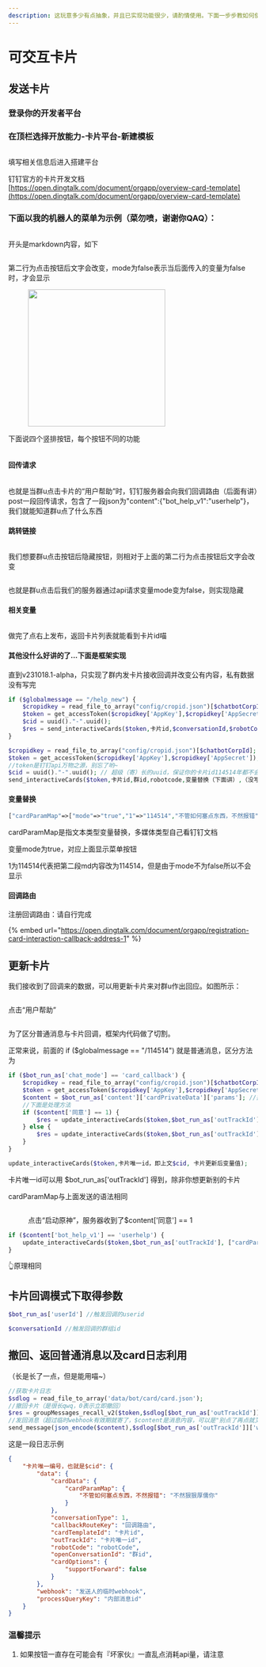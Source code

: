 ```yaml
---
description: 这玩意多少有点抽象，并且已实现功能很少，请酌情使用。下面一步步教如何使用qwq
---
```


# 可交互卡片

## 发送卡片

### 登录你的开发者平台

### 在顶栏选择开放能力-卡片平台-新建模板

<figure><img src="../../.gitbook/assets/image (4) (1).png" alt=""><figcaption></figcaption></figure>

填写相关信息后进入搭建平台

钉钉官方的卡片开发文档[https://open.dingtalk.com/document/orgapp/overview-card-template](https://open.dingtalk.com/document/orgapp/overview-card-template)

### 下面以我的机器人的菜单为示例（菜勿喷，谢谢你QAQ）：

<figure><img src="../../.gitbook/assets/image (5).png" alt=""><figcaption></figcaption></figure>

开头是markdown内容，如下

<figure><img src="../../.gitbook/assets/image (6).png" alt=""><figcaption></figcaption></figure>

第二行为点击按钮后文字会改变，mode为false表示当后面传入的变量为false时，才会显示

<figure><img src="../../.gitbook/assets/image (7).png" alt="" width="277"><figcaption></figcaption></figure>

下面说四个竖排按钮，每个按钮不同的功能

<figure><img src="../../.gitbook/assets/image (8).png" alt=""><figcaption></figcaption></figure>

#### 回传请求

<figure><img src="../../.gitbook/assets/image (11).png" alt=""><figcaption></figcaption></figure>

也就是当群u点击卡片的“用户帮助”时，钉钉服务器会向我们回调路由（后面有讲）post一段回传请求，包含了一段json为"content":{"bot\_help\_v1":"userhelp"}，我们就能知道群u点了什么东西

#### 跳转链接

<figure><img src="../../.gitbook/assets/image (12).png" alt=""><figcaption></figcaption></figure>

我们想要群u点击按钮后隐藏按钮，则相对于上面的第二行为点击按钮后文字会改变

<figure><img src="../../.gitbook/assets/image (13).png" alt=""><figcaption></figcaption></figure>

也就是群u点击后我们的服务器通过api请求变量mode变为false，则实现隐藏

#### 相关变量

<figure><img src="../../.gitbook/assets/image (3) (1).png" alt=""><figcaption></figcaption></figure>

做完了点右上发布，返回卡片列表就能看到卡片id喵

#### 其他没什么好讲的了...下面是框架实现

直到v231018.1-alpha，只实现了群内发卡片接收回调并改变公有内容，私有数据没有写完

```php
if ($globalmessage == "/help_new") {
    $cropidkey = read_file_to_array("config/cropid.json")[$chatbotCorpId];
    $token = get_accessToken($cropidkey['AppKey'],$cropidkey['AppSecret']);
    $cid = uuid()."-".uuid();
    $res = send_interactiveCards($token,卡片id,$conversationId,$robotCode,1,["cardParamMap"=>["mode"=>"true","1"=>"114514","不管如何塞点东西，不然报错"=>"不然狠狠厚儒你"]],"",$cid,"xxxx");
}
```

```php
$cropidkey = read_file_to_array("config/cropid.json")[$chatbotCorpId];
$token = get_accessToken($cropidkey['AppKey'],$cropidkey['AppSecret']);
//token是钉钉api万物之源，别忘了哟~
$cid = uuid()."-".uuid(); // 超级（寄）长的uuid，保证你的卡片id114514年都不会重复，当然，你可以用自己的
send_interactiveCards($token,卡片id,群id,robotcode,变量替换（下面讲）,（没写完，传空值）,$cid（可选，不写就写null框架自动配置, 回调路由（可选，下面讲）); //这段才是关键
```

#### 变量替换

```php
["cardParamMap"=>["mode"=>"true","1"=>"114514","不管如何塞点东西，不然报错"=>"不然狠狠厚儒你"]]
```

cardParamMap是指文本类型变量替换，多媒体类型自己看钉钉文档

变量mode为true，对应上面显示菜单按钮

1为114514代表把第二段md内容改为114514，但是由于mode不为false所以不会显示

#### 回调路由

注册回调路由：请自行完成

{% embed url="https://open.dingtalk.com/document/orgapp/registration-card-interaction-callback-address-1" %}

## 更新卡片

我们接收到了回调来的数据，可以用更新卡片来对群u作出回应。如图所示：

<figure><img src="../../.gitbook/assets/image (71).png" alt=""><figcaption></figcaption></figure>

点击“用户帮助”

<figure><img src="../../.gitbook/assets/image (73).png" alt=""><figcaption></figcaption></figure>

为了区分普通消息与卡片回调，框架内代码做了切割。

正常来说，前面的  if ($globalmessage == "/114514")  就是普通消息，区分方法为

```php
if ($bot_run_as['chat_mode'] == 'card_callback') {
    $cropidkey = read_file_to_array("config/cropid.json")[$chatbotCorpId];
    $token = get_accessToken($cropidkey['AppKey'],$cropidkey['AppSecret']);
    $content = $bot_run_as['content']['cardPrivateData']['params']; //提取用户选择，防止变量冲突的话可以改改
    //下面是处理方法
    if ($content['同意'] == 1) {
        $res = update_interactiveCards($token,$bot_run_as['outTrackId'], ["cardParamMap"=>["title"=>"# 原神，启动！","text"=>"你说的对，但是《原神》是由米哈游自主研发的一款全新开放世界冒险游戏。游戏发生在一个被称作「提瓦特」的幻想世界，在这里，被神选中的人将被授予「神之眼」，导引元素之力。你将扮演一位名为「旅行者」的神秘角色，在自由的旅行中邂逅性格各异、能力独特的同伴们，和他们一起击败强敌，找回失散的亲人——同时，逐步发掘「原神」的真相。"]]);
    } else {
        $res = update_interactiveCards($token,$bot_run_as['outTrackId'], ["cardParamMap"=>["title"=>"# 原神怎么你了","text"=>"差不多得了😅屁大点事都要拐上原神，原神一没招你惹你，二没干伤天害理的事情，到底怎么你了让你一直无脑抹黑，米哈游每天费尽心思的文化输出弘扬中国文化，你这种喷子只会在网上敲键盘诋毁良心公司，中国游戏的未来就是被你这种人毁掉的😅"]]);
    }
}
```

```php
update_interactiveCards($token,卡片唯一id，即上文$cid, 卡片更新后变量值);
```

卡片唯一id可以用  $bot\_run\_as\['outTrackId']  得到，除非你想更新别的卡片

cardParamMap与上面发送的语法相同

<figure><img src="../../.gitbook/assets/image (75).png" alt=""><figcaption><p>点击“启动原神”，服务器收到了$content['同意'] == 1</p></figcaption></figure>

```php
if ($content['bot_help_v1'] == 'userhelp') {
    update_interactiveCards($token,$bot_run_as['outTrackId'], ["cardParamMap"=>["1"=>"/me  个人信息\n/uid <uid>  根据uid查询信息\n/found <word>  根据关键词查询名字\n/api  获取apikey（私聊使用）"]]);
} 
```

👆原理相同

## 卡片回调模式下取得参数

```php
$bot_run_as['userId'] //触发回调的userid
```

```php
$conversationId //触发回调的群组id
```

## 撤回、返回普通消息以及card日志利用

（长是长了一点，但是能用喵\~）

```php
//获取卡片日志
$sdlog = read_file_to_array('data/bot/card/card.json');
//撤回卡片（是很长qwq，0表示立即撤回）
$res = groupMessages_recall_v2($token,$sdlog[$bot_run_as['outTrackId']]['data']['robotCode'],$sdlog[$bot_run_as['outTrackId']]['data']['openConversationId'],0,[$sdlog[$bot_run_as['outTrackId']]['processQueryKey']]);
//发回消息（超过临时webhook有效期就寄了，$content是消息内容，可以是"别点了再点就艾草"）
send_message(json_encode($content),$sdlog[$bot_run_as['outTrackId']]['webhook'],$staffid);
```

这是一段日志示例

```json
{
	"卡片唯一编号，也就是$cid": {
		"data": {
			"cardData": {
				"cardParamMap": {
					"不管如何塞点东西，不然报错": "不然狠狠厚儒你"
				}
			},
			"conversationType": 1,
			"callbackRouteKey": "回调路由",
			"cardTemplateId": "卡片id",
			"outTrackId": "卡片唯一id",
			"robotCode": "robotCode",
			"openConversationId": "群id",
			"cardOptions": {
				"supportForward": false
			}
		},
		"webhook": "发送人的临时webhook",
		"processQueryKey": "内部消息id"
	}
}
```

### 温馨提示

1. 如果按钮一直存在可能会有『坏家伙』一直乱点消耗api量，请注意

